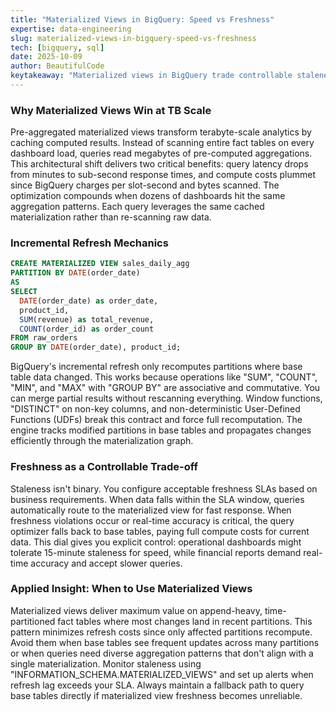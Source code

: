 ```yaml
---
title: "Materialized Views in BigQuery: Speed vs Freshness"
expertise: data-engineering
slug: materialized-views-in-bigquery-speed-vs-freshness
tech: [bigquery, sql]
date: 2025-10-09
author: BeautifulCode
keytakeaway: "Materialized views in BigQuery trade controllable staleness for dramatic cost and latency improvements on large-scale aggregations, with incremental refresh efficiency determined by query pattern compatibility and base table change characteristics."
---
```


### Why Materialized Views Win at TB Scale

Pre-aggregated materialized views transform terabyte-scale analytics by caching computed results. Instead of scanning entire fact tables on every dashboard load, queries read megabytes of pre-computed aggregations. This architectural shift delivers two critical benefits: query latency drops from minutes to sub-second response times, and compute costs plummet since BigQuery charges per slot-second and bytes scanned. The optimization compounds when dozens of dashboards hit the same aggregation patterns. Each query leverages the same cached materialization rather than re-scanning raw data.

### Incremental Refresh Mechanics

```sql
CREATE MATERIALIZED VIEW sales_daily_agg
PARTITION BY DATE(order_date)
AS
SELECT
  DATE(order_date) as order_date,
  product_id,
  SUM(revenue) as total_revenue,
  COUNT(order_id) as order_count
FROM raw_orders
GROUP BY DATE(order_date), product_id;
```

BigQuery's incremental refresh only recomputes partitions where base table data changed. This works because operations like "SUM", "COUNT", "MIN", and "MAX" with "GROUP BY" are associative and commutative. You can merge partial results without rescanning everything. Window functions, "DISTINCT" on non-key columns, and non-deterministic User-Defined Functions (UDFs) break this contract and force full recomputation. The engine tracks modified partitions in base tables and propagates changes efficiently through the materialization graph.

### Freshness as a Controllable Trade-off

Staleness isn't binary. You configure acceptable freshness SLAs based on business requirements. When data falls within the SLA window, queries automatically route to the materialized view for fast response. When freshness violations occur or real-time accuracy is critical, the query optimizer falls back to base tables, paying full compute costs for current data. This dial gives you explicit control: operational dashboards might tolerate 15-minute staleness for speed, while financial reports demand real-time accuracy and accept slower queries.

### Applied Insight: When to Use Materialized Views

Materialized views deliver maximum value on append-heavy, time-partitioned fact tables where most changes land in recent partitions. This pattern minimizes refresh costs since only affected partitions recompute. Avoid them when base tables see frequent updates across many partitions or when queries need diverse aggregation patterns that don't align with a single materialization. Monitor staleness using "INFORMATION_SCHEMA.MATERIALIZED_VIEWS" and set up alerts when refresh lag exceeds your SLA. Always maintain a fallback path to query base tables directly if materialized view freshness becomes unreliable.
